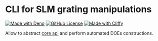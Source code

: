 # CLI for SLM grating manipulations

[![Made with Deno](https://img.shields.io/badge/deno-v2-white?style=flat-square&logo=deno&logoColor=white&color=black)](https://deno.com)
[![GitHub License](https://img.shields.io/github/license/JOTSR/slm_doe_manipulation?style=flat-square)](https://opensource.org/license/MIT)
[![Made with Cliffy](https://img.shields.io/badge/cli_with-cliffy-8567e3?style=flat-square&labelColor=white)](https://cliffy.io/)

Allow to abstract [core api](../core) and perform automated DOEs constructions.
